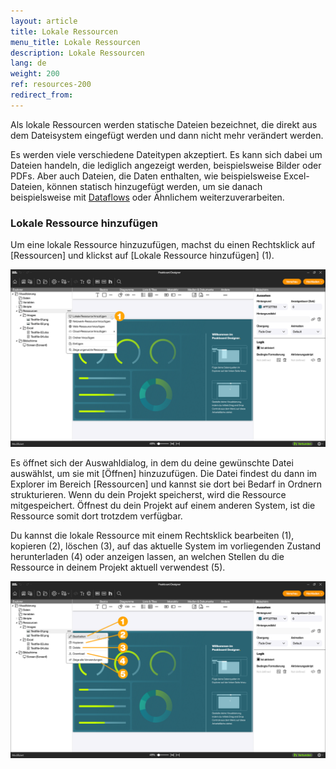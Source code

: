 ```yaml
---
layout: article
title: Lokale Ressourcen
menu_title: Lokale Ressourcen
description: Lokale Ressourcen
lang: de
weight: 200
ref: resources-200
redirect_from:
---
```


Als lokale Ressourcen werden statische Dateien bezeichnet, die direkt aus dem Dateisystem eingefügt werden und dann nicht mehr verändert werden.

Es werden viele verschiedene Dateitypen akzeptiert. Es kann sich dabei um Dateien handeln, die lediglich angezeigt werden, beispielsweise Bilder oder PDFs. Aber auch Dateien, die Daten enthalten, wie beispielsweise Excel-Dateien, können statisch hinzugefügt werden, um sie danach beispielsweise mit [Dataflows](/dataflows/de-erste-schritte.html) oder Ähnlichem weiterzuverarbeiten.

### Lokale Ressource hinzufügen

Um eine lokale Ressource hinzuzufügen, machst du einen Rechtsklick auf [Ressourcen] und klickst auf [Lokale Ressource hinzufügen] (1).

![Lokale Ressource hinzufügen](/assets/images/resources/de_resources-local-01.png)

Es öffnet sich der Auswahldialog, in dem du deine gewünschte Datei auswählst, um sie mit [Öffnen] hinzuzufügen.
Die Datei findest du dann im Explorer im Bereich [Ressourcen] und kannst sie dort bei Bedarf in Ordnern strukturieren. Wenn du dein Projekt speicherst, wird die Ressource mitgespeichert. Öffnest du dein Projekt auf einem anderen System, ist die Ressource somit dort trotzdem verfügbar.

Du kannst die lokale Ressource mit einem Rechtsklick bearbeiten (1), kopieren (2), löschen (3), auf das aktuelle System im vorliegenden Zustand herunterladen (4) oder anzeigen lassen, an welchen Stellen du die Ressource in deinem Projekt aktuell verwendest (5).

![Lokale Ressource verwalten](/assets/images/resources/de_resources-local-02.png)
